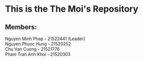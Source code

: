 # This is the The Moi's Repository  
## Members:  
Nguyen Minh Phap - 21522441 (Leader)  
Nguyen Phuoc Hung - 21520252  
Chu Van Cuong - 21521776  
Pham Tran Anh Khoi - 21520303  
